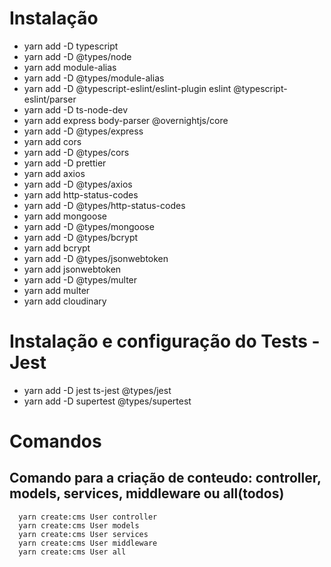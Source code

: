 # Instalação

- yarn add -D typescript
- yarn add -D @types/node
- yarn add module-alias
- yarn add -D @types/module-alias
- yarn add -D @typescript-eslint/eslint-plugin eslint @typescript-eslint/parser
- yarn add -D ts-node-dev
- yarn add express body-parser @overnightjs/core
- yarn add -D @types/express
- yarn add cors
- yarn add -D @types/cors
- yarn add -D prettier
- yarn add axios
- yarn add -D @types/axios
- yarn add http-status-codes
- yarn add -D @types/http-status-codes
- yarn add mongoose
- yarn add -D @types/mongoose
- yarn add -D @types/bcrypt
- yarn add bcrypt
- yarn add -D @types/jsonwebtoken
- yarn add jsonwebtoken
- yarn add -D @types/multer
- yarn add multer
- yarn add cloudinary

# Instalação e configuração do Tests - Jest

- yarn add -D jest ts-jest @types/jest
- yarn add -D supertest @types/supertest

# Comandos

## Comando para a criação de conteudo: controller, models, services, middleware ou all(todos)

```
  yarn create:cms User controller
  yarn create:cms User models
  yarn create:cms User services
  yarn create:cms User middleware
  yarn create:cms User all
```
